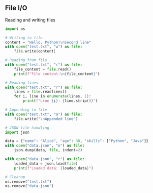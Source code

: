 <!-- METADATA
{
  "title": "Python File Io",
  "tags": [
    "python",
    "file-io",
    "io"
  ],
  "language": "python"
}
-->

## File I/O
Reading and writing files
```python
import os

# Writing to file
content = "Hello, Python!\nSecond line"
with open("test.txt", "w") as file:
    file.write(content)

# Reading from file
with open("test.txt", "r") as file:
    file_content = file.read()
    print(f"File content:\n{file_content}")

# Reading lines
with open("test.txt", "r") as file:
    lines = file.readlines()
    for i, line in enumerate(lines, 1):
        print(f"Line {i}: {line.strip()}")

# Appending to file
with open("test.txt", "a") as file:
    file.write("\nAppended line")

# JSON file handling
import json

data = {"name": "Alice", "age": 30, "skills": ["Python", "Java"]}
with open("data.json", "w") as file:
    json.dump(data, file, indent=2)

with open("data.json", "r") as file:
    loaded_data = json.load(file)
    print(f"Loaded data: {loaded_data}")

# Cleanup
os.remove("test.txt")
os.remove("data.json")
```